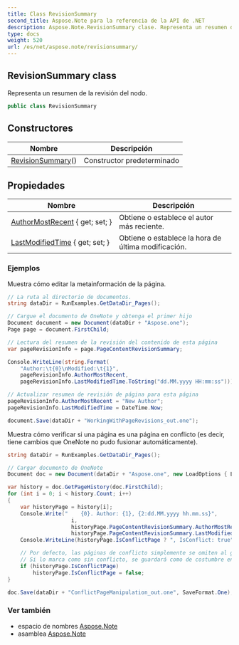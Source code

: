 ```yaml
---
title: Class RevisionSummary
second_title: Aspose.Note para la referencia de la API de .NET
description: Aspose.Note.RevisionSummary clase. Representa un resumen de la revisión del nodo.
type: docs
weight: 520
url: /es/net/aspose.note/revisionsummary/
---
```

## RevisionSummary class

Representa un resumen de la revisión del nodo.

```csharp
public class RevisionSummary
```

## Constructores

| Nombre | Descripción |
| --- | --- |
| [RevisionSummary](revisionsummary/)() | Constructor predeterminado |

## Propiedades

| Nombre | Descripción |
| --- | --- |
| [AuthorMostRecent](../../aspose.note/revisionsummary/authormostrecent/) { get; set; } | Obtiene o establece el autor más reciente. |
| [LastModifiedTime](../../aspose.note/revisionsummary/lastmodifiedtime/) { get; set; } | Obtiene o establece la hora de última modificación. |

### Ejemplos

Muestra cómo editar la metainformación de la página.

```csharp
// La ruta al directorio de documentos.
string dataDir = RunExamples.GetDataDir_Pages();

// Cargue el documento de OneNote y obtenga el primer hijo           
Document document = new Document(dataDir + "Aspose.one");
Page page = document.FirstChild;

// Lectura del resumen de la revisión del contenido de esta página
var pageRevisionInfo = page.PageContentRevisionSummary;

Console.WriteLine(string.Format(
    "Author:\t{0}\nModified:\t{1}",
    pageRevisionInfo.AuthorMostRecent,
    pageRevisionInfo.LastModifiedTime.ToString("dd.MM.yyyy HH:mm:ss")));

// Actualizar resumen de revisión de página para esta página
pageRevisionInfo.AuthorMostRecent = "New Author";
pageRevisionInfo.LastModifiedTime = DateTime.Now;

document.Save(dataDir + "WorkingWithPageRevisions_out.one");
```

Muestra cómo verificar si una página es una página en conflicto (es decir, tiene cambios que OneNote no pudo fusionar automáticamente).

```csharp
string dataDir = RunExamples.GetDataDir_Pages();

// Cargar documento de OneNote
Document doc = new Document(dataDir + "Aspose.one", new LoadOptions { LoadHistory = true });

var history = doc.GetPageHistory(doc.FirstChild);
for (int i = 0; i < history.Count; i++)
{
    var historyPage = history[i];
    Console.Write("    {0}. Author: {1}, {2:dd.MM.yyyy hh.mm.ss}",
                    i,
                    historyPage.PageContentRevisionSummary.AuthorMostRecent,
                    historyPage.PageContentRevisionSummary.LastModifiedTime);
    Console.WriteLine(historyPage.IsConflictPage ? ", IsConflict: true" : string.Empty);

    // Por defecto, las páginas de conflicto simplemente se omiten al guardar.
    // Si lo marca como sin conflicto, se guardará como de costumbre en el historial.
    if (historyPage.IsConflictPage)
        historyPage.IsConflictPage = false;
}

doc.Save(dataDir + "ConflictPageManipulation_out.one", SaveFormat.One);
```

### Ver también

* espacio de nombres [Aspose.Note](../../aspose.note/)
* asamblea [Aspose.Note](../../)



